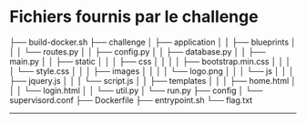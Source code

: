 # Fichiers fournis par le challenge

├── build-docker.sh
├── challenge
│ ├── application
│ │ ├── blueprints
│ │ │ └── routes.py
│ │ ├── config.py
│ │ ├── database.py
│ │ ├── main.py
│ │ ├── static
│ │ │ ├── css
│ │ │ │ ├── bootstrap.min.css
│ │ │ │ └── style.css
│ │ │ ├── images
│ │ │ │ └── logo.png
│ │ │ └── js
│ │ │ ├── jquery.js
│ │ │ └── script.js
│ │ ├── templates
│ │ │ ├── home.html
│ │ │ └── login.html
│ │ └── util.py
│ └── run.py
├── config
│ └── supervisord.conf
├── Dockerfile
├── entrypoint.sh
└── flag.txt
___

